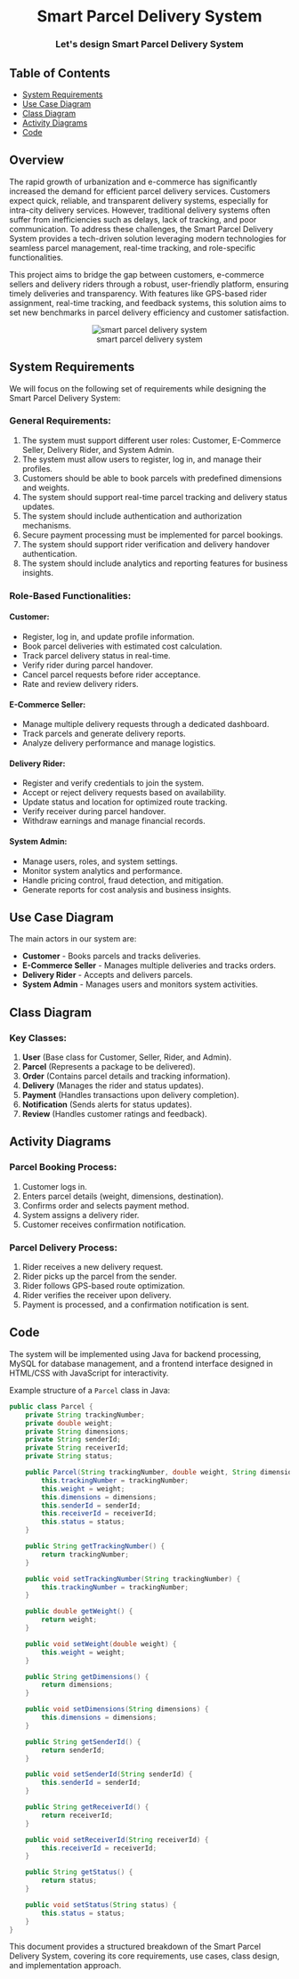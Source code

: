 <h1 align = "center"> Smart Parcel Delivery System</h1>
<h3 align="center">Let's design Smart Parcel Delivery System</h3>

## Table of Contents
- [System Requirements](#system-requirements)
- [Use Case Diagram](#use-case-diagram)
- [Class Diagram](#class-diagram)
- [Activity Diagrams](#activity-diagrams)
- [Code](#code)



## Overview
The rapid growth of urbanization and e-commerce has significantly increased the 
demand for efficient parcel delivery services. Customers expect quick, reliable, 
and transparent delivery systems, especially for intra-city delivery services. 
However, traditional delivery systems often suffer from inefficiencies such as 
delays, lack of tracking, and poor communication. To address these challenges, 
the Smart Parcel Delivery System provides a tech-driven solution leveraging 
modern technologies for seamless parcel management, real-time tracking, and 
role-specific functionalities. 

This project aims to bridge the gap between 
customers, e-commerce sellers and delivery riders through a robust, user-friendly 
platform, ensuring timely deliveries and transparency. With features like GPS-based rider assignment, real-time tracking, and feedback systems, this solution 
aims to set new benchmarks in parcel delivery efficiency and customer 
satisfaction.


<p align="center">
    <img src="smart parcel deliverysystem.webp" alt="smart parcel delivery system">
    <br />
    smart parcel delivery system
</p>


## System Requirements
We will focus on the following set of requirements while designing the Smart Parcel Delivery System:

### General Requirements:
1. The system must support different user roles: Customer, E-Commerce Seller, Delivery Rider, and System Admin.
2. The system must allow users to register, log in, and manage their profiles.
3. Customers should be able to book parcels with predefined dimensions and weights.
4. The system should support real-time parcel tracking and delivery status updates.
5. The system should include authentication and authorization mechanisms.
6. Secure payment processing must be implemented for parcel bookings.
7. The system should support rider verification and delivery handover authentication.
8. The system should include analytics and reporting features for business insights.

### Role-Based Functionalities:
#### Customer:
- Register, log in, and update profile information.
- Book parcel deliveries with estimated cost calculation.
- Track parcel delivery status in real-time.
- Verify rider during parcel handover.
- Cancel parcel requests before rider acceptance.
- Rate and review delivery riders.

#### E-Commerce Seller:
- Manage multiple delivery requests through a dedicated dashboard.
- Track parcels and generate delivery reports.
- Analyze delivery performance and manage logistics.

#### Delivery Rider:
- Register and verify credentials to join the system.
- Accept or reject delivery requests based on availability.
- Update status and location for optimized route tracking.
- Verify receiver during parcel handover.
- Withdraw earnings and manage financial records.

#### System Admin:
- Manage users, roles, and system settings.
- Monitor system analytics and performance.
- Handle pricing control, fraud detection, and mitigation.
- Generate reports for cost analysis and business insights.

## Use Case Diagram
The main actors in our system are:
- **Customer** - Books parcels and tracks deliveries.
- **E-Commerce Seller** - Manages multiple deliveries and tracks orders.
- **Delivery Rider** - Accepts and delivers parcels.
- **System Admin** - Manages users and monitors system activities.

## Class Diagram
### Key Classes:
1. **User** (Base class for Customer, Seller, Rider, and Admin).
2. **Parcel** (Represents a package to be delivered).
3. **Order** (Contains parcel details and tracking information).
4. **Delivery** (Manages the rider and status updates).
5. **Payment** (Handles transactions upon delivery completion).
6. **Notification** (Sends alerts for status updates).
7. **Review** (Handles customer ratings and feedback).

## Activity Diagrams
### Parcel Booking Process:
1. Customer logs in.
2. Enters parcel details (weight, dimensions, destination).
3. Confirms order and selects payment method.
4. System assigns a delivery rider.
5. Customer receives confirmation notification.

### Parcel Delivery Process:
1. Rider receives a new delivery request.
2. Rider picks up the parcel from the sender.
3. Rider follows GPS-based route optimization.
4. Rider verifies the receiver upon delivery.
5. Payment is processed, and a confirmation notification is sent.

## Code
The system will be implemented using Java for backend processing, MySQL for database management, and a frontend interface designed in HTML/CSS with JavaScript for interactivity.

Example structure of a `Parcel` class in Java:
```java
public class Parcel {
    private String trackingNumber;
    private double weight;
    private String dimensions;
    private String senderId;
    private String receiverId;
    private String status;

    public Parcel(String trackingNumber, double weight, String dimensions, String senderId, String receiverId, String status) {
        this.trackingNumber = trackingNumber;
        this.weight = weight;
        this.dimensions = dimensions;
        this.senderId = senderId;
        this.receiverId = receiverId;
        this.status = status;
    }

    public String getTrackingNumber() {
        return trackingNumber;
    }

    public void setTrackingNumber(String trackingNumber) {
        this.trackingNumber = trackingNumber;
    }

    public double getWeight() {
        return weight;
    }

    public void setWeight(double weight) {
        this.weight = weight;
    }

    public String getDimensions() {
        return dimensions;
    }

    public void setDimensions(String dimensions) {
        this.dimensions = dimensions;
    }

    public String getSenderId() {
        return senderId;
    }

    public void setSenderId(String senderId) {
        this.senderId = senderId;
    }

    public String getReceiverId() {
        return receiverId;
    }

    public void setReceiverId(String receiverId) {
        this.receiverId = receiverId;
    }

    public String getStatus() {
        return status;
    }

    public void setStatus(String status) {
        this.status = status;
    }
}
```

This document provides a structured breakdown of the Smart Parcel Delivery System, covering its core requirements, use cases, class design, and implementation approach.


